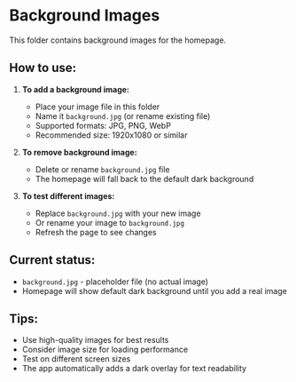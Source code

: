 # Background Images

This folder contains background images for the homepage.

## How to use:

1. **To add a background image:**
   - Place your image file in this folder
   - Name it `background.jpg` (or rename existing file)
   - Supported formats: JPG, PNG, WebP
   - Recommended size: 1920x1080 or similar

2. **To remove background image:**
   - Delete or rename `background.jpg` file
   - The homepage will fall back to the default dark background

3. **To test different images:**
   - Replace `background.jpg` with your new image
   - Or rename your image to `background.jpg`
   - Refresh the page to see changes

## Current status:
- `background.jpg` - placeholder file (no actual image)
- Homepage will show default dark background until you add a real image

## Tips:
- Use high-quality images for best results
- Consider image size for loading performance
- Test on different screen sizes
- The app automatically adds a dark overlay for text readability
